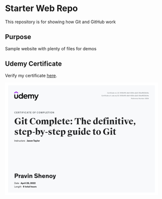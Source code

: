 # Starter Web Repo

This repository is for showing how Git and GitHub work

## Purpose

Sample website with plenty of files for demos

## Udemy Certificate

Verify my certificate <a href="https://udemy.com/certificate/UC-1810b1f6-dbbf-400b-a2e5-09edf623b34a/" target="_blank">here</a>.

![Udemy Certificate for Git Complete: The definitive, step-by-step guide to Git](https://github.com/pravinps003/starter-web/blob/master/udemy-certificate/Git_Complete:_The_definitive,_step-by-step_guide_to_Git.jpg?raw=true "Udemy Certificate for Git Complete: The definitive, step-by-step guide to Git")